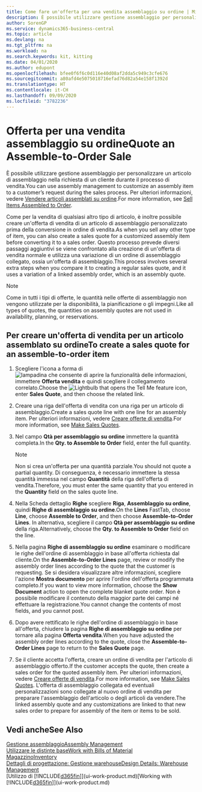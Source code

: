 ```yaml
---
title: Come fare un'offerta per una vendita assemblaggio su ordine | Microsoft Docs
description: È possibile utilizzare gestione assemblaggio per personalizzare un articolo di assemblaggio nella richiesta di un cliente durante il processo di vendita.
author: SorenGP
ms.service: dynamics365-business-central
ms.topic: article
ms.devlang: na
ms.tgt_pltfrm: na
ms.workload: na
ms.search.keywords: kit, kitting
ms.date: 04/01/2020
ms.author: edupont
ms.openlocfilehash: bfee0f6f6c0d116e40d08af2dda5c949c3cfe676
ms.sourcegitcommit: a80afd4e5075018716efad76d82a54e158f1392d
ms.translationtype: HT
ms.contentlocale: it-CH
ms.lasthandoff: 09/09/2020
ms.locfileid: "3782236"
---
```

# <a name="quote-an-assemble-to-order-sale"></a><span data-ttu-id="13663-103">Offerta per una vendita assemblaggio su ordine</span><span class="sxs-lookup"><span data-stu-id="13663-103">Quote an Assemble-to-Order Sale</span></span>
<span data-ttu-id="13663-104">È possibile utilizzare gestione assemblaggio per personalizzare un articolo di assemblaggio nella richiesta di un cliente durante il processo di vendita.</span><span class="sxs-lookup"><span data-stu-id="13663-104">You can use assembly management to customize an assembly item to a customer’s request during the sales process.</span></span> <span data-ttu-id="13663-105">Per ulteriori informazioni, vedere [Vendere articoli assemblati su ordine](assembly-how-to-sell-items-assembled-to-order.md).</span><span class="sxs-lookup"><span data-stu-id="13663-105">For more information, see [Sell Items Assembled to Order](assembly-how-to-sell-items-assembled-to-order.md).</span></span>  

<span data-ttu-id="13663-106">Come per la vendita di qualsiasi altro tipo di articolo, è inoltre possibile creare un'offerta di vendita di un articolo di assemblaggio personalizzato prima della conversione in ordine di vendita.</span><span class="sxs-lookup"><span data-stu-id="13663-106">As when you sell any other type of item, you can also create a sales quote for a customized assembly item before converting it to a sales order.</span></span> <span data-ttu-id="13663-107">Questo processo prevede diversi passaggi aggiuntivi se viene confrontato alla creazione di un'offerta di vendita normale e utilizza una variazione di un ordine di assemblaggio collegato, ossia un'offerta di assemblaggio.</span><span class="sxs-lookup"><span data-stu-id="13663-107">This process involves several extra steps when you compare it to creating a regular sales quote, and it uses a variation of a linked assembly order, which is an assembly quote.</span></span>

> [!NOTE]  
>  <span data-ttu-id="13663-108">Come in tutti i tipi di offerte, le quantità nelle offerte di assemblaggio non vengono utilizzate per la disponibilità, la pianificazione o gli impegni.</span><span class="sxs-lookup"><span data-stu-id="13663-108">Like all types of quotes, the quantities on assembly quotes are not used in availability, planning, or reservations.</span></span>  

## <a name="to-create-a-sales-quote-for-an-assemble-to-order-item"></a><span data-ttu-id="13663-109">Per creare un'offerta di vendita per un articolo assemblato su ordine</span><span class="sxs-lookup"><span data-stu-id="13663-109">To create a sales quote for an assemble-to-order item</span></span>  
1.  <span data-ttu-id="13663-110">Scegliere l'icona a forma di ![lampadina che consente di aprire la funzionalità delle informazioni](media/ui-search/search_small.png "Informazioni sull'operazione che si desidera eseguire"), immettere **Offerta vendita** e quindi scegliere il collegamento correlato.</span><span class="sxs-lookup"><span data-stu-id="13663-110">Choose the ![Lightbulb that opens the Tell Me feature](media/ui-search/search_small.png "Tell me what you want to do") icon, enter **Sales Quote**, and then choose the related link.</span></span>  
2.  <span data-ttu-id="13663-111">Creare una riga dell'offerta di vendita con una riga per un articolo di assemblaggio.</span><span class="sxs-lookup"><span data-stu-id="13663-111">Create a sales quote line with one line for an assembly item.</span></span> <span data-ttu-id="13663-112">Per ulteriori informazioni, vedere [Creare offerte di vendita](sales-how-make-offers.md).</span><span class="sxs-lookup"><span data-stu-id="13663-112">For more information, see [Make Sales Quotes](sales-how-make-offers.md).</span></span>  
3.  <span data-ttu-id="13663-113">Nel campo **Qtà per assemblaggio su ordine** immettere la quantità completa.</span><span class="sxs-lookup"><span data-stu-id="13663-113">In the **Qty. to Assemble to Order** field, enter the full quantity.</span></span>

    > [!NOTE]  
    >  <span data-ttu-id="13663-114">Non si crea un'offerta per una quantità parziale.</span><span class="sxs-lookup"><span data-stu-id="13663-114">You should not quote a partial quantity.</span></span> <span data-ttu-id="13663-115">Di conseguenza, è necessario immettere la stessa quantità immessa nel campo **Quantità** della riga dell'offerta di vendita.</span><span class="sxs-lookup"><span data-stu-id="13663-115">Therefore, you must enter the same quantity that you entered in the **Quantity** field on the sales quote line.</span></span>  

4.  <span data-ttu-id="13663-116">Nella Scheda dettaglio **Righe** scegliere **Riga**, **Assemblaggio su ordine**, quindi **Righe di assemblaggio su ordine**.</span><span class="sxs-lookup"><span data-stu-id="13663-116">On the **Lines** FastTab, choose **Line**, choose **Assemble to Order**, and then choose **Assemble-to-Order Lines**.</span></span> <span data-ttu-id="13663-117">In alternativa, scegliere il campo **Qtà per assemblaggio su ordine** della riga.</span><span class="sxs-lookup"><span data-stu-id="13663-117">Alternatively, choose the **Qty. to Assemble to Order** field on the line.</span></span>  
5.  <span data-ttu-id="13663-118">Nella pagina **Righe di assemblaggio su ordine** esaminare o modificare le righe dell'ordine di assemblaggio in base all'offerta richiesta dal cliente.</span><span class="sxs-lookup"><span data-stu-id="13663-118">On the **Assemble-to-Order Lines** page, review or modify the assembly order lines according to the quote that the customer is requesting.</span></span> <span data-ttu-id="13663-119">Se si desidera visualizzare altre informazioni, scegliere l'azione **Mostra documento** per aprire l'ordine dell'offerta programmata completo.</span><span class="sxs-lookup"><span data-stu-id="13663-119">If you want to view more information, choose the **Show Document** action to open the complete blanket quote order.</span></span> <span data-ttu-id="13663-120">Non è possibile modificare il contenuto della maggior parte dei campi né effettuare la registrazione.</span><span class="sxs-lookup"><span data-stu-id="13663-120">You cannot change the contents of most fields, and you cannot post.</span></span>  
6.  <span data-ttu-id="13663-121">Dopo avere rettificato le righe dell'ordine di assemblaggio in base all'offerta, chiudere la pagina **Righe di assemblaggio su ordine** per tornare alla pagina **Offerta vendita**.</span><span class="sxs-lookup"><span data-stu-id="13663-121">When you have adjusted the assembly order lines according to the quote, close the **Assemble-to-Order Lines** page to return to the **Sales Quote** page.</span></span>  
7.  <span data-ttu-id="13663-122">Se il cliente accetta l'offerta, creare un ordine di vendita per l'articolo di assemblaggio offerto.</span><span class="sxs-lookup"><span data-stu-id="13663-122">If the customer accepts the quote, then create a sales order for the quoted assembly item.</span></span> <span data-ttu-id="13663-123">Per ulteriori informazioni, vedere [Creare offerte di vendita](sales-how-make-offers.md).</span><span class="sxs-lookup"><span data-stu-id="13663-123">For more information, see [Make Sales Quotes](sales-how-make-offers.md).</span></span> <span data-ttu-id="13663-124">L'offerta di assemblaggio collegata ed eventuali personalizzazioni sono collegate al nuovo ordine di vendita per preparare l'assemblaggio dell'articolo o degli articoli da vendere.</span><span class="sxs-lookup"><span data-stu-id="13663-124">The linked assembly quote and any customizations are linked to that new sales order to prepare for assembly of the item or items to be sold.</span></span>  

## <a name="see-also"></a><span data-ttu-id="13663-125">Vedi anche</span><span class="sxs-lookup"><span data-stu-id="13663-125">See Also</span></span>  
[<span data-ttu-id="13663-126">Gestione assemblaggio</span><span class="sxs-lookup"><span data-stu-id="13663-126">Assembly Management</span></span>](assembly-assemble-items.md)  
[<span data-ttu-id="13663-127">Utilizzare le distinte base</span><span class="sxs-lookup"><span data-stu-id="13663-127">Work with Bills of Material</span></span>](inventory-how-work-BOMs.md)  
[<span data-ttu-id="13663-128">Magazzino</span><span class="sxs-lookup"><span data-stu-id="13663-128">Inventory</span></span>](inventory-manage-inventory.md)  
[<span data-ttu-id="13663-129">Dettagli di progettazione: Gestione warehouse</span><span class="sxs-lookup"><span data-stu-id="13663-129">Design Details: Warehouse Management</span></span>](design-details-warehouse-management.md)  
<span data-ttu-id="13663-130">[Utilizzo di [!INCLUDE[d365fin](includes/d365fin_md.md)]](ui-work-product.md)</span><span class="sxs-lookup"><span data-stu-id="13663-130">[Working with [!INCLUDE[d365fin](includes/d365fin_md.md)]](ui-work-product.md)</span></span>
